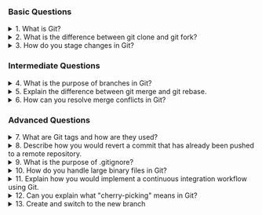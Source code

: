 ### Basic Questions
<details>
<summary>1. What is Git?</summary>
Answer: Git is a distributed version control system that allows multiple developers to work on a project simultaneously without interfering with each other’s changes. It tracks changes in source code during software development.
  </details>
<details>
 <summary>2. What is the difference between git clone and git fork?</summary>
Answer: git clone creates a local copy of a repository from a remote source, allowing you to work on it locally. git fork, typically used in platforms like GitHub, creates a personal copy of someone else's repository under your account, allowing you to propose changes via pull requests.
  </details>
  <details>
<summary>3. How do you stage changes in Git?</summary>
Answer: You stage changes using the git add <file> command. This prepares the specified file for the next commit. You can also use git add . to stage all modified files in the current directory.
</details>
  
### Intermediate Questions
  <details>
 <summary> 4. What is the purpose of branches in Git?</summary>
Answer: Branches allow developers to work on different features or fixes independently without affecting the main codebase. This enables parallel development and helps manage different versions of a project.</details>
<details>
 <summary> 5. Explain the difference between git merge and git rebase.</summary>
Answer: git merge combines changes from one branch into another, creating a new commit that includes both histories. In contrast, git rebase moves or combines a sequence of commits to a new base commit, resulting in a linear project history.
</details>
<details>
 <summary>6. How can you resolve merge conflicts in Git?</summary>
Answer: Merge conflicts occur when two branches have competing changes. To resolve them, you must manually edit the conflicting files to choose which changes to keep, then stage the resolved files with git add <file> and complete the merge with git commit.</details>
  
### Advanced Questions
<details>
 <summary>7. What are Git tags and how are they used?</summary>
Answer: Tags are references that point to specific commits, often used to mark release points (e.g., v1.0). They can be lightweight (just a pointer) or annotated (with metadata). You create tags using git tag <tagname>.</details>
<details>
 <summary>8. Describe how you would revert a commit that has already been pushed to a remote repository.</summary>
Answer: To revert a pushed commit, use git revert <commit-hash>. This creates a new commit that undoes the changes made by the specified commit without altering the project's history.</details>
<details>
 <summary>9. What is the purpose of .gitignore?</summary>
Answer: The .gitignore file specifies intentionally untracked files that Git should ignore. This is useful for excluding temporary files, build artifacts, or sensitive information from being committed to the repository.
Expert Questions</details>
<details>
 <summary>10. How do you handle large binary files in Git?</summary>
Answer: For large binary files, it's recommended to use Git LFS (Large File Storage). This extension allows you to store large files outside of your main repository while still tracking them with Git.</details>
<details>
 <summary>11. Explain how you would implement a continuous integration workflow using Git.</summary>
Answer: A continuous integration (CI) workflow typically involves setting up automated tests that run whenever code is pushed to the repository. You can use services like Jenkins or GitHub Actions to automate testing and deployment processes based on specific branch events.
 </details>
<details>
 <summary>12. Can you explain what "cherry-picking" means in Git?</summary>
Answer: Cherry-picking allows you to apply a specific commit from one branch onto another branch without merging all changes from the source branch. This is done using git cherry-pick <commit-hash>.
</details><details>
 <summary>13. Create and switch to the new branch</summary>
Answer: git checkout -b feature-branch-name <commit-hash>.
</details>
